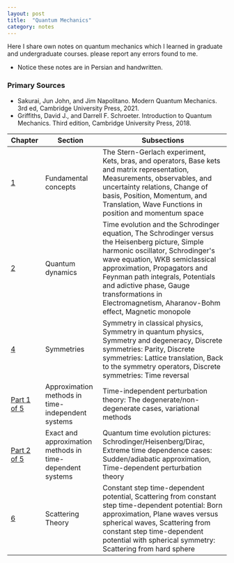 ```yaml
---
layout: post
title:  "Quantum Mechanics"
category: notes
---
```

Here I share own notes on quantum mechanics which I learned in graduate and undergraduate courses. please report any errors found to me.

+ Notice these notes are in Persian and handwritten.

### Primary Sources
+ Sakurai, Jun John, and Jim Napolitano. Modern Quantum Mechanics. 3rd ed, Cambridge University Press, 2021.
+ Griffiths, David J., and Darrell F. Schroeter. Introduction to Quantum Mechanics. Third edition, Cambridge University Press, 2018.



|Chapter       |Section       |Subsections   |
|--------------|--------------|--------------|
|[1][1]             |Fundamental concepts              |The Stern-Gerlach experiment, Kets, bras, and operators, Base kets and matrix representation, Measurements, observables, and uncertainty relations, Change of basis, Position, Momentum, and Translation, Wave Functions in position and momentum space              |
|[2][2]             |Quantum dynamics              |Time evolution and the Schrodinger equation, The Schrodinger versus the Heisenberg picture, Simple harmonic oscillator, Schrodinger's wave equation, WKB semiclassical approximation, Propagators and Feynman path integrals, Potentials and adictive phase, Gauge transformations in Electromagnetism, Aharanov-Bohm effect, Magnetic monopole              |
|[4][4]             |Symmetries              |Symmetry in classical physics, Symmetry in quantum physics, Symmetry and degeneracy, Discrete symmetries: Parity, Discrete symmetries: Lattice translation, Back to the symmetry operators, Discrete symmetries: Time reversal              |
|[Part 1 of 5][5_1]             |Approximation methods in time-independent systems              |Time-independent perturbation theory: The degenerate/non-degenerate cases, variational methods              |
|[Part 2 of 5][5_2]             |Exact and approximation methods in time-dependent systems              |Quantum time evolution pictures: Schrodinger/Heisenberg/Dirac, Extreme time dependence cases: Sudden/adiabatic approximation, Time-dependent perturbation theory              |
|[6][6]             |Scattering Theory              |Constant step time-dependent potential, Scattering from constant step time-dependent potential: Born approximation, Plane waves versus spherical waves, Scattering from constant step time-dependent potential with spherical symmetry: Scattering from hard sphere              |

[1]:       https://github.com/dehpour/dehpour.github.io/raw/main/2022-12-14-quantum/AQM_CHAP1_4001.pdf
[2]:       https://github.com/dehpour/dehpour.github.io/raw/main/2022-12-14-quantum/AQM_CHAP2_4001.pdf
[4]:       https://github.com/dehpour/dehpour.github.io/raw/main/2022-12-14-quantum/AQM_CHAP4_4002.pdf
[5_1]:     https://github.com/dehpour/dehpour.github.io/raw/main/2022-12-14-quantum/AQM_CHAP5_PART1_4002.pdf
[5_2]:     https://github.com/dehpour/dehpour.github.io/raw/main/2022-12-14-quantum/AQM_CHAP5_PART2_4002.pdf
[6]:       https://github.com/dehpour/dehpour.github.io/raw/main/2022-12-14-quantum/AQM_CHAP6_4002.pdf
